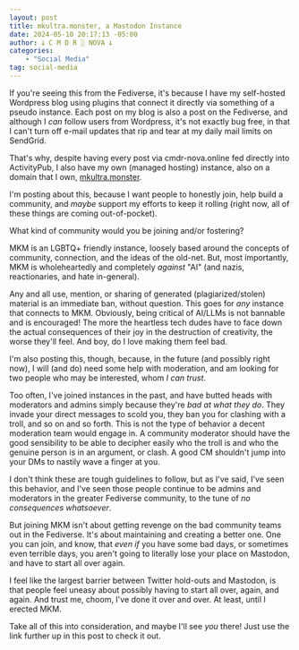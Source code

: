 ```yaml
---
layout: post
title: mkultra.monster, a Mastodon Instance
date: 2024-05-10 20:17:13 -05:00
author: 𐕣 C M D R ░ NOVA 𐕣
categories:
    - "Social Media"
tag: social-media
---
```


<!-- wp:paragraph -->
<p>If you're seeing this from the Fediverse, it's because I have my self-hosted Wordpress blog using plugins that connect it directly via something of a pseudo instance. Each post on my blog is also a post on the Fediverse, and although I <em>can</em> follow users from Wordpress, it's not exactly bug free, in that I can't turn off e-mail updates that rip and tear at my daily mail limits on SendGrid.</p>
<!-- /wp:paragraph -->

<!-- wp:paragraph -->
<p>That's why, despite having every post via cmdr-nova.online fed directly into ActivityPub, I also have my own (managed hosting) instance, also on a domain that I own, <a href="https://mkultra.monster/about" target="_blank" rel="noreferrer noopener">mkultra.monster</a>.</p>
<!-- /wp:paragraph -->

<!-- wp:paragraph -->
<p>I'm posting about this, because I want people to honestly join, help build a community, and <em>maybe</em> support my efforts to keep it rolling (right now, all of these things are coming out-of-pocket).</p>
<!-- /wp:paragraph -->

<!-- wp:paragraph -->
<p>What kind of community would you be joining and/or fostering?</p>
<!-- /wp:paragraph -->

<!-- wp:paragraph -->
<p>MKM is an LGBTQ+ friendly instance, loosely based around the concepts of community, connection, and the ideas of the old-net. But, most importantly, MKM is wholeheartedly and completely <em>against</em> "AI" (and nazis, reactionaries, and hate in-general).</p>
<!-- /wp:paragraph -->

<!-- wp:paragraph -->
<p>Any and all use, mention, or sharing of generated (plagiarized/stolen) material is an immediate ban, without question. This goes for <em>any</em> instance that connects to MKM. Obviously, being critical of AI/LLMs is not bannable and is encouraged! The more the heartless tech dudes have to face down the actual consequences of their joy in the destruction of creativity, the worse they'll feel. And boy, do I love making them feel bad.</p>
<!-- /wp:paragraph -->

<!-- wp:paragraph -->
<p>I'm also posting this, though, because, in the future (and possibly right now), I will (and do) need some help with moderation, and am looking for two people who may be interested, whom <em>I can trust</em>.</p>
<!-- /wp:paragraph -->

<!-- wp:paragraph -->
<p>Too often, I've joined instances in the past, and have butted heads with moderators and admins simply because they're <em>bad at what they do</em>. They invade your direct messages to scold you, they ban you for clashing with a troll, and so on and so forth. This is not the type of behavior a decent moderation team would engage in. A community moderator should have the good sensibility to be able to decipher easily who the troll is and who the genuine person is in an argument, or clash. A good CM shouldn't jump into your DMs to nastily wave a finger at you.</p>
<!-- /wp:paragraph -->

<!-- wp:paragraph -->
<p>I don't think these are tough guidelines to follow, but as I've said, I've seen this behavior, and I've seen those people continue to be admins and moderators in the greater Fediverse community, to the tune of <em>no consequences whatsoever</em>.</p>
<!-- /wp:paragraph -->

<!-- wp:paragraph -->
<p>But joining MKM isn't about getting revenge on the bad community teams out in the Fediverse. It's about maintaining and creating a better one. One you can join, and know, that <em>even if</em> you have some bad days, or sometimes even terrible days, you aren't going to literally lose your place on Mastodon, and have to start all over again.</p>
<!-- /wp:paragraph -->

<!-- wp:paragraph -->
<p>I feel like the largest barrier between Twitter hold-outs and Mastodon, is that people feel uneasy about possibly having to start all over, again, and again. And trust me, choom, I've done it over and over. At least, until I erected MKM.</p>
<!-- /wp:paragraph -->

<!-- wp:paragraph -->
<p>Take all of this into consideration, and maybe I'll see <em>you</em> there! Just use the link further up in this post to check it out.</p>
<!-- /wp:paragraph -->